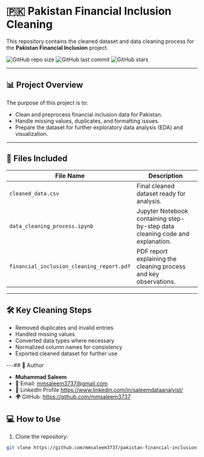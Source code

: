 # 🇵🇰 Pakistan Financial Inclusion Cleaning  

This repository contains the cleaned dataset and data cleaning process for the **Pakistan Financial Inclusion** project.  

![GitHub repo size](https://img.shields.io/github/repo-size/mmsaleem3737/pakistan-financial-inclusion-cleaning)
![GitHub last commit](https://img.shields.io/github/last-commit/mmsaleem3737/pakistan-financial-inclusion-cleaning)
![GitHub stars](https://img.shields.io/github/stars/mmsaleem3737/pakistan-financial-inclusion-cleaning?style=social)  

---

## 📊 Project Overview  
The purpose of this project is to:  
- Clean and preprocess financial inclusion data for Pakistan.  
- Handle missing values, duplicates, and formatting issues.  
- Prepare the dataset for further exploratory data analysis (EDA) and visualization.  

---

## 📂 Files Included  

| File Name                                      | Description                                                                 |
|------------------------------------------------|-----------------------------------------------------------------------------|
| `cleaned_data.csv`                             | Final cleaned dataset ready for analysis.                                   |
| `data_cleaning_process.ipynb`                  | Jupyter Notebook containing step-by-step data cleaning code and explanation.|
| `financial_inclusion_cleaning_report.pdf`      | PDF report explaining the cleaning process and key observations.            |

---

## 🛠️ Key Cleaning Steps  
- Removed duplicates and invalid entries  
- Handled missing values  
- Converted data types where necessary  
- Normalized column names for consistency  
- Exported cleaned dataset for further use  

---## 👤 Author  
- **Muhammad Saleem**  
- 📧 Email: mmsaleem3737@gmail.com  
- 💼 LinkedIn Profile https://www.linkedin.com/in/saleemdataanalyist/  
- 🌍 GitHub: https://github.com/mmsaleem3737


## 💻 How to Use  

1. Clone the repository:  
```bash
git clone https://github.com/mmsaleem3737/pakistan-financial-inclusion-cleaning.git



